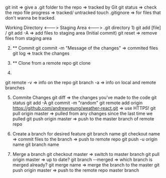 git init => give a .git folder to the repo => tracked by Git
git status => check the repo file progress => tracked/ untracked
  touch .gitignore => for files that don't wanna be tracked.

Working Directory <---> Staging Area <---> .git directory
1)
git add [file] / git add -A => add files to staging area (Initial commit)
git reset => remove files from staging area

2) ** Commit
git commit -m "Message of the changes" => commited files
git log => track the changes

3) ** Clone from a remote repo
git clone <url>

4) 
git remote -v => info on the repo
git branch -a => info on local and remote branches

5) Commite Changes
git diff => the changes you've made to the code
git status
git add -A
git commit -m "random"
git remote add origin https://github.com/andrewyeung/weather-react.git => use HTTPS!
git pull origin master => pulled from any changes since the last time we pulled
git push origin master => push to the master branch of remote repo

6) Create a branch for desired feature
git branch name
git checkout name
  => commit files to the branch => push to remote repo
git push -u origin name
git branch name

7) Merge a branch
git checkout master => switch to master branch
git pull origin master => up to date?
git branch --merged => which branch is merged already?
git merge name => merge the branch to the master
git push origin master => push to the remote repo master branch